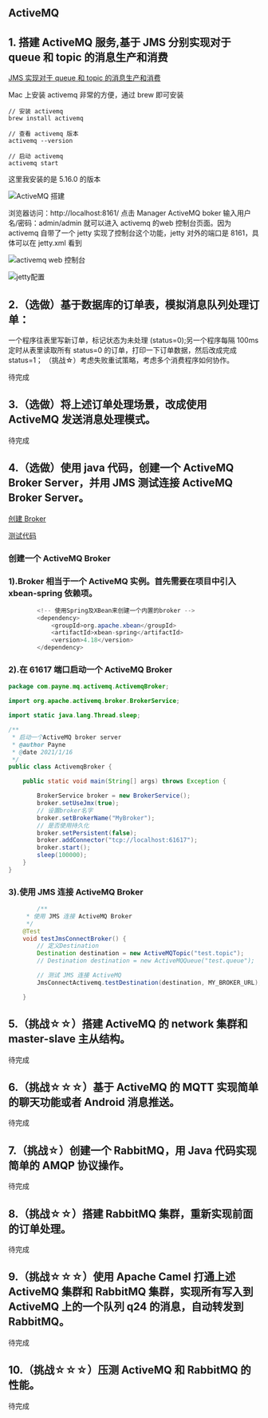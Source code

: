 



## ActiveMQ

## 1. 搭建 ActiveMQ 服务,基于 JMS 分别实现对于 queue 和 topic 的消息生产和消费

[JMS 实现对于 queue 和 topic 的消息生产和消费](https://github.com/PayneWoo/JAVA-000/blob/master/Week_13/activemq-test/src/main/java/com/payne/mq/activemq/jms/JmsConnectActivemq.java)

Mac 上安装 activemq 非常的方便，通过 brew 即可安装

```
// 安装 activemq
brew install activemq

// 查看 activemq 版本
activemq --version

// 启动 activemq
activemq start

```

这里我安装的是 5.16.0 的版本

![ActiveMQ 搭建](https://i.loli.net/2021/01/16/vUEHX3Lwbgiq8yC.png)

浏览器访问：http://localhost:8161/ 点击 Manager ActiveMQ boker 输入用户名/密码：admin/admin 就可以进入  activemq 的web 控制台页面。因为 activemq 自带了一个 jetty 实现了控制台这个功能，jetty 对外的端口是 8161，具体可以在 jetty.xml 看到

![activemq web 控制台](https://i.loli.net/2021/01/16/osp68UD3gSie2WO.png)

![jetty配置](https://i.loli.net/2021/01/16/VC7i5PEgOshFkdZ.png)





## 2.（选做）基于数据库的订单表，模拟消息队列处理订单：

一个程序往表里写新订单，标记状态为未处理 (status=0);另一个程序每隔 100ms 定时从表里读取所有 status=0 的订单，打印一下订单数据，然后改成完成 status=1；
（挑战☆）考虑失败重试策略，考虑多个消费程序如何协作。

待完成

## 3.（选做）将上述订单处理场景，改成使用 ActiveMQ 发送消息处理模式。
待完成

## 4.（选做）使用 java 代码，创建一个 ActiveMQ Broker Server，并用 JMS 测试连接 ActiveMQ Broker Server。


[创建 Broker](https://github.com/PayneWoo/JAVA-000/blob/master/Week_13/activemq-test/src/main/java/com/payne/mq/activemq/ActivemqBroker/ActivemqBroker.java)

[测试代码](https://github.com/PayneWoo/JAVA-000/blob/master/Week_13/activemq-test/src/test/java/com/payne/mq/activemq/ActivemqTestApplicationTests.java)

### 创建一个 ActiveMQ Broker

### 1).Broker 相当于一个 ActiveMQ 实例。首先需要在项目中引入 xbean-spring 依赖项。

```java
        <!-- 使用Spring及XBean来创建一个内置的broker -->
        <dependency>
            <groupId>org.apache.xbean</groupId>
            <artifactId>xbean-spring</artifactId>
            <version>4.18</version>
        </dependency>
```



### 2).在 61617 端口启动一个 ActiveMQ Broker

```Java
package com.payne.mq.activemq.ActivemqBroker;

import org.apache.activemq.broker.BrokerService;

import static java.lang.Thread.sleep;

/**
 * 启动一个ActiveMQ broker server
 * @author Payne
 * @date 2021/1/16
 */
public class ActivemqBroker {

    public static void main(String[] args) throws Exception {

        BrokerService broker = new BrokerService();
        broker.setUseJmx(true);
        // 设置broker名字
        broker.setBrokerName("MyBroker");
        // 是否使用持久化
        broker.setPersistent(false);
        broker.addConnector("tcp://localhost:61617");
        broker.start();
        sleep(100000);
    }
}
```



### 3).使用 JMS 连接 ActiveMQ Broker

```java
        /**
     * 使用 JMS 连接 ActiveMQ Broker
     */
    @Test
    void testJmsConnectBroker() {
        // 定义Destination
        Destination destination = new ActiveMQTopic("test.topic");
        // Destination destination = new ActiveMQQueue("test.queue");

        // 测试 JMS 连接 ActiveMQ
        JmsConnectActivemq.testDestination(destination, MY_BROKER_URL);

    }
```

## 5.（挑战☆☆）搭建 ActiveMQ 的 network 集群和 master-slave 主从结构。
待完成

## 6.（挑战☆☆☆）基于 ActiveMQ 的 MQTT 实现简单的聊天功能或者 Android 消息推送。
待完成

## 7.（挑战☆）创建一个 RabbitMQ，用 Java 代码实现简单的 AMQP 协议操作。
待完成

## 8.（挑战☆☆）搭建 RabbitMQ 集群，重新实现前面的订单处理。
待完成

## 9.（挑战☆☆☆）使用 Apache Camel 打通上述 ActiveMQ 集群和 RabbitMQ 集群，实现所有写入到 ActiveMQ 上的一个队列 q24 的消息，自动转发到 RabbitMQ。
待完成

## 10.（挑战☆☆☆）压测 ActiveMQ 和 RabbitMQ 的性能。
待完成



